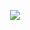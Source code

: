 <p align="center">
  <img src="https://github.com/thompsonemerson/thompsonemerson/raw/master/cover-thompson.png" />
</p>

```js

